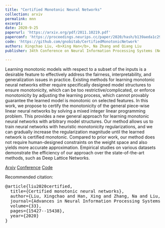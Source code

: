 ```yaml
---
title: "Certified Monotonic Neural Networks"
collection: arxiv
permalink: mnn
excerpt: 
date: 2020-9-25
paperurl: 'https://arxiv.org/pdf/2011.10219.pdf'
paperconf: 'https://proceedings.neurips.cc/paper/2020/hash/b139aeda1c2914e3b579aafd3ceeb1bd-Abstract.html'
code: 'https://github.com/gnobitab/CertifiedMonotonicNetwork'
authors: Xingchao Liu, <b>Xing Han</b>, Na Zhang and Qiang Liu
publisher: 34th Conference on Neural Information Processing Systems (NeurIPS 2020). Spotlight

---
```

Learning monotonic models with respect to a subset of the inputs is a desirable feature to effectively address the fairness, interpretability, and generalization issues in practice. Existing methods for learning monotonic neural networks either require specifically designed model structures to ensure monotonicity, which can be too restrictive/complicated, or enforce monotonicity by adjusting the learning process, which cannot provably guarantee the learned model is monotonic on selected features. In this work, we propose to certify the monotonicity of the general piece-wise linear neural networks by solving a mixed integer linear programming problem. This provides a new general approach for learning monotonic neural networks with arbitrary model structures. Our method allows us to train neural networks with heuristic monotonicity regularizations, and we can gradually increase the regularization magnitude until the learned network is certified monotonic. Compared to prior work, our method does not require human-designed constraints on the weight space and also yields more accurate approximation. Empirical studies on various datasets demonstrate the efficiency of our approach over the state-of-the-art methods, such as Deep Lattice Networks.


[Arxiv](https://arxiv.org/pdf/2011.10219.pdf) [Conference](https://proceedings.neurips.cc/paper/2020/hash/b139aeda1c2914e3b579aafd3ceeb1bd-Abstract.html) [Code](https://github.com/gnobitab/CertifiedMonotonicNetwork)

Recommended citation:
<pre>
@article{liu2020certified,
  title={Certified monotonic neural networks},
  author={Liu, Xingchao and Han, Xing and Zhang, Na and Liu, Qiang},
  journal={Advances in Neural Information Processing Systems},
  volume={33},
  pages={15427--15438},
  year={2020}
}
</pre>